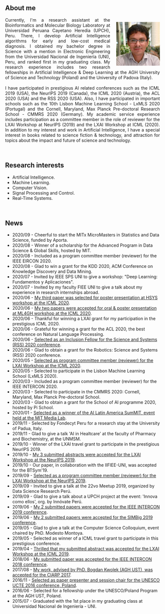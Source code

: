 <h2>About me</h2>
<p>
<img style="float: right; margin: 15px 0px 10px 20px;" src="/dennishnf-photo1.jpg" alt="90" width="142" height="142" /> 
<p align="justify" style="text-indent:0"> 
<!-- <img style="float: left; margin: 15px 20px 10px 0px;" src="/dennishnf-photo.jpg" alt="90" width="142" height="142" /> 
<p align="justify" style="text-indent:0"> -->
Currently, I'm a research assistant at the Bioinformatics and Molecular Biology Laboratory at Universidad Peruana Cayetano Heredia (UPCH), Peru. There, I develop Artificial Intelligence algorithms for early and low-cost medical diagnosis. I obtained my bachelor degree in Science with a mention in Electronic Engineering from the Universidad Nacional de Ingeniería (UNI), Peru, and ranked first in my graduating class. My research experience includes two research fellowships in Artificial Intelligence & Deep Learning at the AGH University of Science and Technology (Poland) and the University of Padova (Italy).
<br/>
<br/>
I have participated in prestigious AI related conferences such as the ICML 2019 (USA), the NeurIPS 2019 (Canada), the ICML 2020 (Austria), the ACL 2020 (USA) and the RSS 2020 (USA). Also, I have participated in important schools such as the 10th Lisbon Machine Learning School - LxMLS 2020 (Portugal) and the Cornell, Maryland, Max Planck Pre-doctoral Research School - CMMRS 2020 (Germany). My academic service experience includes participation as a committee member in the role of reviewer for the LXAI Workshop at NeurIPS (2019) and the LXAI Workshop at ICML (2020). In addition to my interest and work in Artificial Intelligence, I have a special interest in books related to science fiction & technology, and attraction for topics about the impact and future of science and technology.
</p>
</p>
<br/>
<h2>Research interests</h2>
<p>
<ul>
<li>Artificial Intelligence.</li>
<li>Machine Learning.</li>
<li>Computer Vision.</li>
<li>Signal Processing and Control.</li>
<li>Real-Time Systems.</li>
</ul>
</p>
<br/>
<h2>News</h2>
<p>
<ul>
<li>2020/09 - Cheerful to start the MITx MicroMasters in Statistics and Data Science, funded by Aporta.</li>
<li>2020/08 - Winner of a scholarship for the Advanced Program in Data Science & Global Skills, hosted by MIT.</li>
<li>2020/08 - Included as a program committee member (reviewer) for the IEEE EIRCON 2020.</li>
<li>2020/08 - Glad to win a grant for the KDD 2020, ACM Conference on Knowledge Discovery and Data Mining.</li>
<li>2020/07 - Invited by IEEE SPS UNI to give a workshop: "Deep Learning: Fundamentos y Aplicaciones".</li>
<li>2020/07 - Invited by my faculty FIEE UNI to give a talk about my experience in research internships abroad.</li>
<li>2020/06 - <a href="https://sites.google.com/view/hsys2020/papers/accepted-papers">My third paper was selected for poster presentation at HSYS workshop at the ICML 2020</a>.</li>
<li>2020/06 - <a href="https://mlforglobalhealth.org/posters-and-spotlights/">My two papers were accepted for oral & poster presentation at ML4GH workshop at the ICML 2020</a>.</li>
<li>2020/06 - Thankful for winning a LXAI grant for my participation in the prestigious ICML 2020.</li>
<li>2020/06 - Grateful for winning a grant for the ACL 2020, the best conference on Natural Language Processing.</li>
<li>2020/06 - <a href="https://sites.google.com/view/inclusion-2020/inclusion-fellowsbio#h.kvia409tw9k8">Selected as an Inclusion Fellow for the Science and Systems (RSS) 2020 conference</a>.</li>
<li>2020/06 - Glad to obtain a grant for the Robotics: Science and Systems (RSS) 2020 conference.</li>
<li>2020/05 - <a href="https://www.latinxinai.org/icml-2020#workshop-org">Selected as program committee member (reviewer) for the LXAI Workshop at the ICML 2020</a>.</li>
<li>2020/05 - Selected to participate in the Lisbon Machine Learning School (LxMLS 2020).</li>
<li>2020/03 - Included as a program committee member (reviewer) for the IEEE INTERCON 2020.</li>
<li>2020/03 - Selected to participate in the CMMRS 2020: Cornell, Maryland, Max Planck Pre-doctoral School.</li>
<li>2020/03 - Glad to obtain a grant for the School of AI programme 2020, hosted by Pi School.</li>
<li>2020/01 - <a href="http://ailatinsum.mit.edu/">Selected as a winner of the AI Latin America SumMIT, event held at the MIT Media Lab</a>.</li>
<li>2019/11 - Selected by Fondecyt Peru for a research stay at the University of Padua, Italy.</li>
<li>2019/11 - Glad to give a talk 'AI in Healtcare' at the faculty of Pharmacy and Biochemistry, at the UNMSM.</li>
<li>2019/10 - Winner of the LXAI travel grant to participate in the prestigious NeurIPS 2019.</li>
<li>2019/10 - <a href="https://www.latinxinai.org/neurips-2019-presenters">My 3 submitted abstracts were accepted for the LXAI Workshop at the NeurIPS 2019</a>.</li>
<li>2019/10 - Our paper, in collaboration with the IIFIEE-UNI, was accepted for the BTSym'19.</li>
<li>2019/09 - <a href="https://www.latinxinai.org/neurips-2019#nips-org">Selected as a program committee member (reviewer) for the LXAI Workshop at the NeurIPS 2019</a>.</li>
<li>2019/09 - Invited to give a talk at the 22vo Meetup 2019, organized by Data Science Research Perú.</li>
<li>2019/09 - Glad to give a talk about a UPCH project at the event: 'Innova como ellos', org. by Innóvate Perú.</li>
<li>2019/06 - <a href="https://ieeexplore.ieee.org/xpl/conhome/8846111/proceeding">My 2 submitted papers were accepted for the IEEE INTERCON 2019 conference</a>.</li>
<li>2019/06 - <a href="https://simbig.org/SIMBig2019/en/program.html">My 2 submitted papers were accepted for the SIMBig 2019 conference</a>.</li>
<li>2019/05 - Glad to give a talk at the Computer Science Colloquium, event chaired by PhD. Modesto Montoya.</li>
<li>2019/05 - Selected as winner of a ICML travel grant to participate in this prestigious conference.</li>
<li>2019/04 - <a href="https://www.latinxinai.org/icml-2019-presenters">Thrilled that my submitted abstract was accepted for the LXAI Workshop at the ICML 2019</a>.</li>
<li>2018/06 - <a href="https://ieeexplore.ieee.org/xpl/conhome/8484861/proceeding">My submitted paper was accepted for the IEEE INTERCON 2018 conference</a>.</li>
<li>2017/08 - <a href="https://dblp.org/db/conf/ciarp/ciarp2017.html">My work, advised by PhD. Bogdan Kwolek (AGH UST), was accepted for the CIARP 2017</a>.</li>
<li>2016/11 - <a href="http://www.unesco.agh.edu.pl/fileadmin/default/templates/css/j/unesco/system/program_UCTE_2016_v12_2016_12_06x.pdf">Selected as paper presenter and session chair for the UNESCO UCTE 2016 conference, Poland</a>.</li>
<li>2016/06 - Selected for a fellowship under the UNESCO/Poland Program at the AGH UST, Poland.</li>
<li>2015/07 - Graduated with the 1st place in my graduating class at Universidad Nacional de Ingeniería - UNI.</li>
</ul>
</p>
